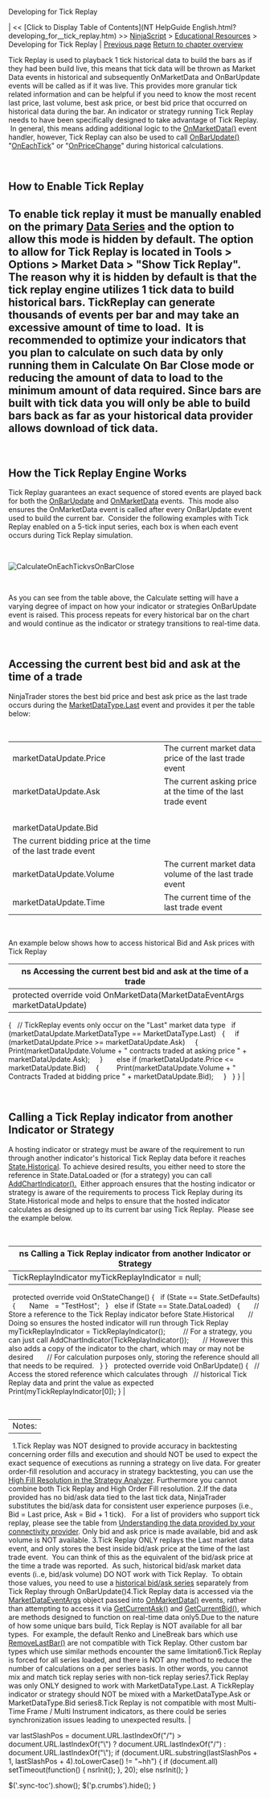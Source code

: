 ﻿










 


Developing for Tick Replay







| &lt;&lt; [Click to Display Table of Contents](NT HelpGuide English.html?developing_for__tick_replay.htm) &gt;&gt;
 [NinjaScript](ninjascript.htm) &gt; [Educational Resources](educational_resources.htm) &gt;
Developing for Tick Replay | [Previous page](c_method_functions_reference.htm)
[Return to chapter overview](educational_resources.htm)










Tick Replay is used to playback 1 tick historical data to build the bars as if they had been build live, this means that tick data will be thrown as Market Data events in historical and subsequently OnMarketData and OnBarUpdate events will be called as if it was live. This provides more granular tick related information and can be helpful if you need to know the most recent last price, last volume, best ask price, or best bid price that occurred on historical data during the bar. An indicator or strategy running Tick Replay needs to have been specifically designed to take advantage of Tick Replay.  In general, this means adding additional logic to the [OnMarketData()](onmarketdata.htm) event handler, however, Tick Replay can also be used to call [OnBarUpdate()](onbarupdate.htm) "[OnEachTick](calculate.htm)" or "[OnPriceChange](calculate.htm)" during historical calculations. 


 


How to Enable Tick Replay
-------------------------


To enable tick replay it must be manually enabled on the primary [Data Series](working_with_price_data.htm) and the option to allow this mode is hidden by default. The option to allow for Tick Replay is located in Tools &gt; Options &gt; Market Data &gt; "Show Tick Replay". The reason why it is hidden by default is that the tick replay engine utilizes 1 tick data to build historical bars. TickReplay can generate thousands of events per bar and may take an excessive amount of time to load.  It is recommended to optimize your indicators that you plan to calculate on such data by only running them in Calculate On Bar Close mode or reducing the amount of data to load to the minimum amount of data required. Since bars are built with tick data you will only be able to build bars back as far as your historical data provider allows download of tick data.
---------------------------------------------------------------------------------------------------------------------------------------------------------------------------------------------------------------------------------------------------------------------------------------------------------------------------------------------------------------------------------------------------------------------------------------------------------------------------------------------------------------------------------------------------------------------------------------------------------------------------------------------------------------------------------------------------------------------------------------------------------------------------------------------------------------------------------------------------------------------------------


 


How the Tick Replay Engine Works
--------------------------------


Tick Replay guarantees an exact sequence of stored events are played back for both the [OnBarUpdate](onbarupdate.htm) and [OnMarketData](onmarketdata.htm) events.  This mode also ensures the OnMarketData event is called after every OnBarUpdate event used to build the current bar.  Consider the following examples with Tick Replay enabled on a 5-tick input series, each box is when each event occurs during Tick Replay simulation. 


 


![CalculateOnEachTickvsOnBarClose](calculateoneachtickvsonbarclose.png)


 


As you can see from the table above, the Calculate setting will have a varying degree of impact on how your indicator or strategies OnBarUpdate event is raised. This process repeats for every historical bar on the chart and would continue as the indicator or strategy transitions to real-time data.


 


Accessing the current best bid and ask at the time of a trade
-------------------------------------------------------------


NinjaTrader stores the best bid price and best ask price as the last trade occurs during the [MarketDataType.Last](marketdataeventargs.htm) event and provides it per the table below:


 




|  |  |
| --- | --- |
| marketDataUpdate.Price | The current market data price of the last trade event |
| marketDataUpdate.Ask | The current asking price at the time of the last trade event |
|  
marketDataUpdate.Bid |  
The current bidding price at the time of the last trade event |
| marketDataUpdate.Volume | The current market data volume of the last trade event |
| marketDataUpdate.Time | The current time of the last trade event |



 


An example below shows how to access historical Bid and Ask prices with Tick Replay




| ns Accessing the current best bid and ask at the time of a trade |
| --- |
| protected override void OnMarketData(MarketDataEventArgs marketDataUpdate)
{
   // TickReplay events only occur on the "Last" market data type
   if (marketDataUpdate.MarketDataType == MarketDataType.Last)
   {
     if (marketDataUpdate.Price &gt;= marketDataUpdate.Ask)
     {
         Print(marketDataUpdate.Volume + " contracts traded at asking price " + marketDataUpdate.Ask);
     }
 
     else if (marketDataUpdate.Price &lt;= marketDataUpdate.Bid)
     {
         Print(marketDataUpdate.Volume + " Contracts Traded at bidding price " + marketDataUpdate.Bid);
     }
   }
} |



 


Calling a Tick Replay indicator from another Indicator or Strategy
------------------------------------------------------------------


A hosting indicator or strategy must be aware of the requirement to run through another indicator's historical Tick Replay data before it reaches [State.Historical](state.htm). To achieve desired results, you either need to store the reference in State.DataLoaded or (for a strategy) you can call [AddChartIndicator().](addchartindicator.htm)  Either approach ensures that the hosting indicator or strategy is aware of the requirements to process Tick Replay during its State.Historical mode and helps to ensure that the hosted indicator calculates as designed up to its current bar using Tick Replay.  Please see the example below.


 




| ns Calling a Tick Replay indicator from another Indicator or Strategy |
| --- |
| TickReplayIndicator myTickReplayIndicator = null;
 
protected override void OnStateChange()
{
   if (State == State.SetDefaults)
   {
       Name   = "TestHost";
   }
   else if (State == State.DataLoaded)
   {
       // Store a reference to the Tick Replay indicator before State.Historical
       // Doing so ensures the hosted indicator will run through Tick Replay
       myTickReplayIndicator = TickReplayIndicator();
 
       // For a strategy, you can just call AddChartIndicator(TickReplayIndicator());
       // However this also adds a copy of the indicator to the chart, which may or may not be desired
       // For calculation purposes only, storing the reference should all that needs to be required.
   }
}
 
protected override void OnBarUpdate()
{
   // Access the stored reference which calculates through
   // historical Tick Replay data and print the value as expected
   Print(myTickReplayIndicator[0]);
} |



 




|  |
| --- |
| Notes:
 
1.Tick Replay was NOT designed to provide accuracy in backtesting concerning order fills and execution and should NOT be used to expect the exact sequence of executions as running a strategy on live data. For greater order-fill resolution and accuracy in strategy backtesting, you can use the [High Fill Resolution in the Strategy Analyzer](understanding_historical_fill_.htm). Furthermore you cannot combine both Tick Replay and High Order Fill resolution. 2.If the data provided has no bid/ask data tied to the last tick data, NinjaTrader substitutes the bid/ask data for consistent user experience purposes (i.e., Bid = Last price, Ask = Bid + 1 tick).   For a list of providers who support tick replay, please see the table from [Understanding the data provided by your connectivity provider](data_by_provider.htm). Only bid and ask price is made available, bid and ask volume is NOT available. 3.Tick Replay ONLY replays the Last market data event, and only stores the best inside bid/ask price at the time of the last trade event.  You can think of this as the equivalent of the bid/ask price at the time a trade was reported.  As such, historical bid/ask market data events (i..e, bid/ask volume) DO NOT work with Tick Replay.  To obtain those values, you need to use a [historical bid/ask series](using_historical_bid_ask_serie.htm) separately from Tick Replay through OnBarUpdate()4.Tick Replay data is accessed via the [MarketDataEventArgs](marketdataeventargs.htm) object passed into [OnMarketData()](onmarketdata.htm) events, rather than attempting to access it via [GetCurrentAsk()](getcurrentask.htm) and [GetCurrentBid()](getcurrentbid.htm), which are methods designed to function on real-time data only5.Due to the nature of how some unique bars build, Tick Replay is NOT available for all bar types.  For example, the default Renko and LineBreak bars which use [RemoveLastBar()](removelastbar.htm) are not compatible with Tick Replay. Other custom bar types which use similar methods encounter the same limitation6.Tick Replay is forced for all series loaded, and there is NOT any method to reduce the number of calculations on a per series basis. In other words, you cannot mix and match tick replay series with non-tick replay series7.Tick Replay was only ONLY designed to work with MarketDataType.Last. A TickReplay indicator or strategy should NOT be mixed with a MarketDataType.Ask or MarketDataType.Bid series8.Tick Replay is not compatible with most Multi-Time Frame / Multi Instrument indicators, as there could be series synchronization issues leading to unexpected results. |






 
 var lastSlashPos = document.URL.lastIndexOf("/") &gt; document.URL.lastIndexOf("\\") ? document.URL.lastIndexOf("/") : document.URL.lastIndexOf("\\");
 if (document.URL.substring(lastSlashPos + 1, lastSlashPos + 4).toLowerCase() != "~hh") {
 if (document.all) setTimeout(function() {
 nsrInit();
 }, 20);
 else nsrInit();
 }
 
 
 $('.sync-toc').show();
 $('p.crumbs').hide();
 }
 
 
 



